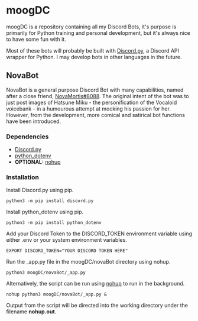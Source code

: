 # moogDC
moogDC is a repository containing all my Discord Bots, it's purpose is primarily for Python training and personal development, but it's always nice to have some fun with it.

Most of these bots will probably be built with [Discord.py](https://github.com/Rapptz/discord.py), a Discord API wrapper for Python. I may develop bots in other languages in the future.
## NovaBot
NovaBot is a general purpose Discord Bot with many capabilities, named after a close friend, [NovaMortis#8088](https://www.twitch.tv/novamortis_). The original intent of the bot was to just post images of Hatsune Miku - the personification of the Vocaloid voicebank - in a humourous attempt at mocking his passion for her. However, from the development, more comical and satirical bot functions have been introduced. 

### Dependencies
* [Discord.py](https://github.com/Rapptz/discord.py)
* [python_dotenv](https://pypi.org/project/python-dotenv/)
* **OPTIONAL:** [nohup](https://linux.die.net/man/1/nohup)

### Installation
Install Discord.py using pip.
```
python3 -m pip install discord.py
```
Install python_dotenv using pip.
```
python3 -m pip install python_dotenv
```
Add your Discord Token to the DISCORD_TOKEN environment variable using either .env or your system environment variables.
```
EXPORT DISCORD_TOKEN="YOUR DISCORD TOKEN HERE"
```
Run the _app.py file in the moogDC/novaBot directory using nohup.
```
python3 moogDC/novaBot/_app.py
```
Alternatively, the script can be run using [nohup](https://linux.die.net/man/1/nohup) to run in the background.
```
nohup python3 moogDC/novaBot/_app.py &
```
Output from the script will be directed into the working directory under the filename **nohup.out**.